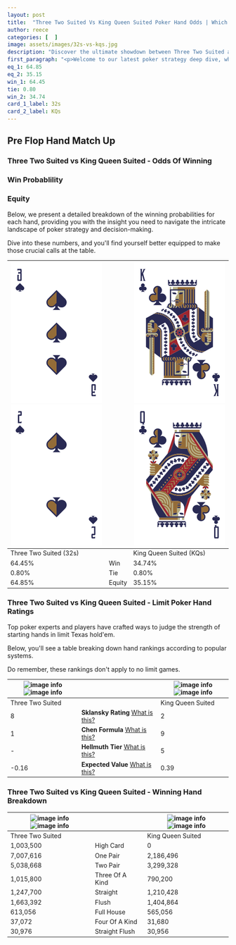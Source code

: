 ```yaml
---
layout: post
title:  "Three Two Suited Vs King Queen Suited Poker Hand Odds | Which Is The Better Hand In Poker? A Complete Guide"
author: reece
categories: [  ]
image: assets/images/32s-vs-kqs.jpg
description: "Discover the ultimate showdown between Three Two Suited and King Queen Suited in poker! Uncover the odds, strategies, and scenarios where one hand triumphs over the other. Get ready to up your poker game with this thrilling analysis."
first_paragraph: "<p>Welcome to our latest poker strategy deep dive, where we're pitting two distinct hands against each other in a high-stakes showdown: Three Two Suited vs King Queen Suited.</p><p>In the dynamic world of poker, every decision counts, and knowing which hand holds the upper hand is key to your success at the table.</p><p>In this article, we'll dissect these two hands, explore the scenarios where one dominates the other, and equip you with the knowledge to make strategic choices that can tip the odds in your favor.</p><p>Get ready to unravel the intriguing dynamics of these poker hands and elevate your game to new heights.</p>"
eq_1: 64.85
eq_2: 35.15
win_1: 64.45
tie: 0.80
win_2: 34.74
card_1_label: 32s
card_2_label: KQs
---
```




[comment]: # (sp0)

## Pre Flop Hand Match Up

<div class="table hand-ratings" markdown="1"> 



### Three Two Suited vs King Queen Suited - Odds Of Winning


  
<div class="row graphs"> 
<div class="col-lg-6">
    <h3>Win Probablility</h3>
    <canvas id="WinChart"></canvas>
</div>
<div class="col-lg-6">
    <h3>Equity</h3>
    <canvas id="EquityChart"></canvas>
</div>
</div>

  Below, we present a detailed breakdown of the winning probabilities for each hand, providing you with the insight you need to navigate the intricate landscape of poker strategy and decision-making. 

Dive into these numbers, and you'll find yourself better equipped to make those crucial calls at the table.


    
| ![image info](assets/images/hand1/3.png) ![image info](assets/images/hand1/2.png) |  | ![image info](assets/images/hand2/k.png) ![image info](assets/images/hand2/q.png) |
| -------- | -------- | -------- |
| Three Two Suited (32s) |  | King Queen Suited (KQs) |
| 64.45% | Win | 34.74% |
| 0.80% | Tie | 0.80% |
| 64.85% | Equity | 35.15% |




[comment]: # (sp1)



### Three Two Suited vs King Queen Suited - Limit Poker Hand Ratings

Top poker experts and players have crafted ways to judge the strength of starting hands in limit Texas hold'em. 

Below, you'll see a table breaking down hand rankings according to popular systems. 

Do remember, these rankings don't apply to no limit games.


    
| ![image info](https://www.riverpairs.com/assets/images/hand1/3.png) ![image info](https://www.riverpairs.com/assets/images/hand1/2.png) |  | ![image info](https://www.riverpairs.com/assets/images/hand2/k.png) ![image info](https://www.riverpairs.com/assets/images/hand2/q.png) |
| -------- | -------- | -------- |
| Three Two Suited |  | King Queen Suited |
| 8 | **Sklansky Rating** [What is this?](/sklansky-rating-explained) | 2 |
| 1 | **Chen Formula** [What is this?](/chen-formula-explained) | 9 |
| - | **Hellmuth Tier** [What is this?](/Hellmuth-tier-explained) | 5 |
| -0.16 | **Expected Value** [What is this?](/expected-value-explained) | 0.39 |




[comment]: # (sp2)



### Three Two Suited vs King Queen Suited - Winning Hand Breakdown


    
| ![image info](https://www.riverpairs.com/assets/images/hand1/3.png) ![image info](https://www.riverpairs.com/assets/images/hand1/2.png) |  | ![image info](https://www.riverpairs.com/assets/images/hand2/k.png) ![image info](https://www.riverpairs.com/assets/images/hand2/q.png) |
| -------- | -------- | -------- |
| Three Two Suited |  | King Queen Suited |
| 1,003,500 | High Card | 0 |
| 7,007,616 | One Pair | 2,186,496 |
| 5,038,668 | Two Pair | 3,299,328 |
| 1,015,800 | Three Of A Kind | 790,200 |
| 1,247,700 | Straight | 1,210,428 |
| 1,663,392 | Flush | 1,404,864 |
| 613,056 | Full House | 565,056 |
| 37,072 | Four Of A Kind | 31,680 |
| 30,976 | Straight Flush | 30,956 |




[comment]: # (sp3)



</div>

[comment]: # (sp4)



[comment]: # (sp5)

